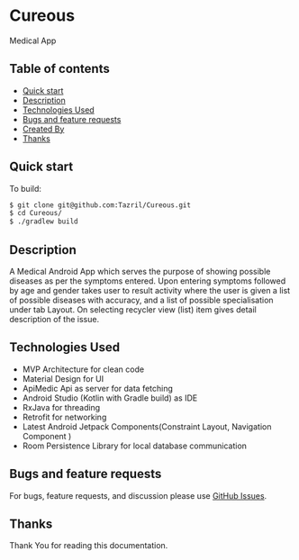 # Cureous
Medical App

## Table of contents

- [Quick start](#quick-start)
- [Description](#description)
- [Technologies Used](#technologies-used)
- [Bugs and feature requests](#bugs-and-feature-requests)
- [Created By](#created-by)
- [Thanks](#thanks)


## Quick start

To build:

```bash
$ git clone git@github.com:Tazril/Cureous.git
$ cd Cureous/
$ ./gradlew build
```

## Description
A Medical Android App which serves the purpose of showing possible diseases as per the symptoms entered.
Upon entering symptoms followed by age and gender takes user to result activity where the user is given a list of possible diseases 
with accuracy, and a list of possible specialisation under tab Layout. On selecting recycler view (list) item gives detail description 
of the issue.


## Technologies Used
- MVP Architecture for clean code
- Material Design for UI
- ApiMedic Api as server for data fetching
- Android Studio (Kotlin with Gradle build) as IDE
- RxJava for threading
- Retrofit for networking
- Latest Android Jetpack Components(Constraint Layout, Navigation Component )
- Room Persistence Library for local database communication



## Bugs and feature requests
For bugs, feature requests, and discussion please use [GitHub Issues][issues].


## Thanks

Thank You for reading this documentation.



 [issues]: https://github.com/Tazril/Cureous/issues

